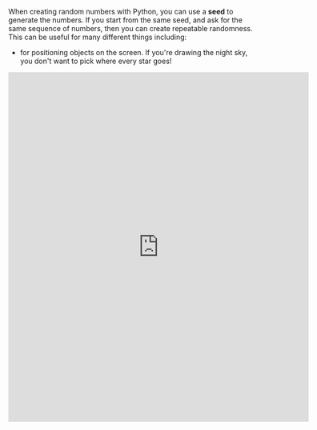 When creating random numbers with Python, you can use a **seed** to generate the numbers. If you start from the same seed, and ask for the same sequence of numbers, then you can create repeatable randomness. This can be useful for many different things including:

- for positioning objects on the screen. If you're drawing the night sky, you don't want to pick where every star goes!

<iframe src="https://editor.raspberrypi.org/en/embed/viewer/dodge-asteroids-example" width="600" height="700" frameborder="0" marginwidth="0" marginheight="0" allowfullscreen>
  
- as a cheat, like with the dice roll in the [Hello World](https://projects.raspberrypi.org/en/projects/hello-world) project
- to create worlds (like in Minecraft), deciding where resources and creatures are randomly placed


Here is an example using `seed` as a cheat:

```python

from random import randint, seed

def loaded_dice():
  # Set a seed to always choose the same number
  seed('dice')
  roll = randint(1,6)
  print('You rolled', roll)

```
This code outputs:

```
You rolled 4
```

**Tip:** Seed can be a number, or a string of text. That means it can be an emoji too!
